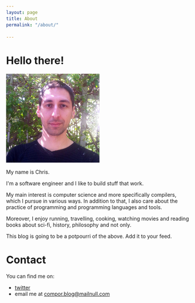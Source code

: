 ```yaml
---
layout: page
title: About
permalink: "/about/"

---
```


# Hello there!

![A picture of me](/public/img/me.jpg)

My name is Chris.

I'm a software engineer and I like to build stuff that work.

My main interest is computer science and more specifically
compilers, which I pursue in various ways. In addition to that, I also care
about the practice of programming and programming languages and tools.

Moreover, I enjoy running, travelling, cooking, watching movies and reading
books about sci-fi, history, philosophy and not only.

This blog is going to be a potpourri of the above. Add it to your feed.

# Contact

You can find me on:

- [twitter](https://twitter.com/cvassiladiotis/)
- email me at [compor.blog@mailnull.com](mailto:compor.blog@mailnull.com)


